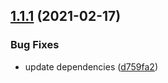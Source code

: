 ## [1.1.1](https://github.com/valverdealbo/reusable-json-schemas/compare/v1.1.0...v1.1.1) (2021-02-17)


### Bug Fixes

* update dependencies ([d759fa2](https://github.com/valverdealbo/reusable-json-schemas/commit/d759fa292a0270a446901380258dc6dbebd416c0))
